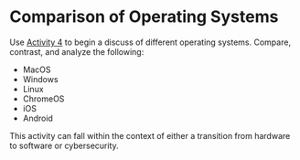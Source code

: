 # Comparison of Operating Systems

Use [Activity 4](https://github.com/ChrisMayfield/cspogil/tree/master/CS0/Act04) to begin a discuss of different operating systems. Compare, contrast, and analyze the following:
 - MacOS
 - Windows
 - Linux
 - ChromeOS
 - iOS
 - Android
 
This activity can fall within the context of either a transition from hardware to software or cybersecurity.
